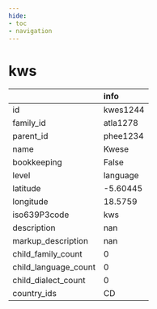 ```yaml
---
hide:
- toc
- navigation
---
```

# kws
|                      | info     |
|:---------------------|:---------|
| id                   | kwes1244 |
| family_id            | atla1278 |
| parent_id            | phee1234 |
| name                 | Kwese    |
| bookkeeping          | False    |
| level                | language |
| latitude             | -5.60445 |
| longitude            | 18.5759  |
| iso639P3code         | kws      |
| description          | nan      |
| markup_description   | nan      |
| child_family_count   | 0        |
| child_language_count | 0        |
| child_dialect_count  | 0        |
| country_ids          | CD       |